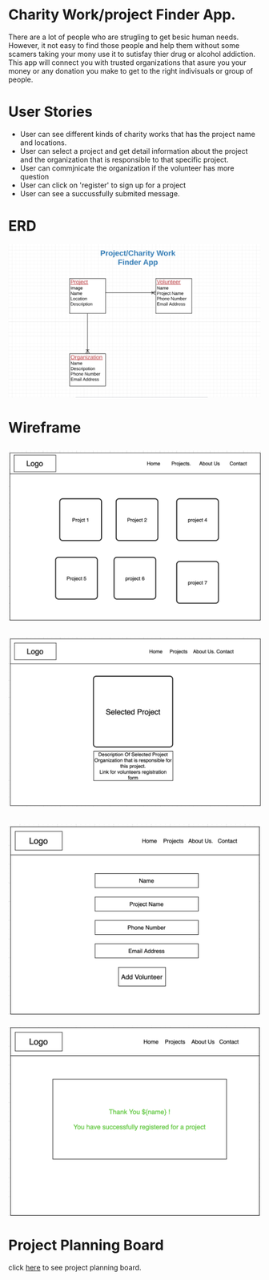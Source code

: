 # Charity Work/project Finder App.
  There are a lot of people who are strugling to get besic human needs. However, it not easy to find those people and help them without some scamers taking your mony use it to sutisfay thier drug or alcohol addiction. This app will connect you with trusted organizations that asure you your money or any donation you make to get to the right indivisuals or group of people.

# User Stories
* User can see different kinds of charity works that has the    project name and locations.
* User can select a project and get detail information about the project and the organization that is responsible to that specific project.
* User can commjnicate the organization if the volunteer has more question
* User can click on 'register' to sign up for a project
* User can see a succussfully submited message.

# ERD 
![ERD Image](client/public/charity_erd.png)

# Wireframe
![Wireframe Image](client/public/charity_wf.png)
---
![Wireframe Image](client/public/charity_wf-2.png)
---
![Wireframe Image](client/public/charity_wf-3.png)
---
![Wireframe Image](./client/public/charity_wf-4.png)


# Project Planning Board
click [here](https://github.com/sophiemar27/my-charity-app/projects/1) to see project planning board.


  